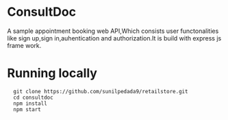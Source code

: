 # ConsultDoc
A sample appointment booking web API,Which consists user functonalities like sign up,sign in,auhentication and authorization.It is build with express js frame work.

# Running locally
      git clone https://github.com/sunilpedada9/retailstore.git
      cd consultdoc
      npm install
      npm start
